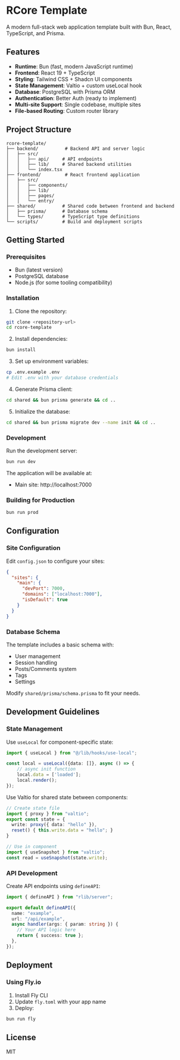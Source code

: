 # RCore Template

A modern full-stack web application template built with Bun, React, TypeScript, and Prisma.

## Features

- **Runtime**: Bun (fast, modern JavaScript runtime)
- **Frontend**: React 19 + TypeScript
- **Styling**: Tailwind CSS + Shadcn UI components
- **State Management**: Valtio + custom useLocal hook
- **Database**: PostgreSQL with Prisma ORM
- **Authentication**: Better Auth (ready to implement)
- **Multi-site Support**: Single codebase, multiple sites
- **File-based Routing**: Custom router library

## Project Structure

```
rcore-template/
├── backend/          # Backend API and server logic
│   ├── src/
│   │   ├── api/     # API endpoints
│   │   ├── lib/     # Shared backend utilities
│   │   └── index.tsx
├── frontend/         # React frontend application
│   ├── src/
│   │   ├── components/
│   │   ├── lib/
│   │   ├── pages/
│   │   └── entry/
├── shared/          # Shared code between frontend and backend
│   ├── prisma/      # Database schema
│   └── types/       # TypeScript type definitions
└── scripts/         # Build and deployment scripts
```

## Getting Started

### Prerequisites

- Bun (latest version)
- PostgreSQL database
- Node.js (for some tooling compatibility)

### Installation

1. Clone the repository:
```bash
git clone <repository-url>
cd rcore-template
```

2. Install dependencies:
```bash
bun install
```

3. Set up environment variables:
```bash
cp .env.example .env
# Edit .env with your database credentials
```

4. Generate Prisma client:
```bash
cd shared && bun prisma generate && cd ..
```

5. Initialize the database:
```bash
cd shared && bun prisma migrate dev --name init && cd ..
```

### Development

Run the development server:

```bash
bun run dev
```

The application will be available at:
- Main site: http://localhost:7000

### Building for Production

```bash
bun run prod
```

## Configuration

### Site Configuration

Edit `config.json` to configure your sites:

```json
{
  "sites": {
    "main": {
      "devPort": 7000,
      "domains": ["localhost:7000"],
      "isDefault": true
    }
  }
}
```

### Database Schema

The template includes a basic schema with:
- User management
- Session handling
- Posts/Comments system
- Tags
- Settings

Modify `shared/prisma/schema.prisma` to fit your needs.

## Development Guidelines

### State Management

Use `useLocal` for component-specific state:

```typescript
import { useLocal } from "@/lib/hooks/use-local";

const local = useLocal({data: []}, async () => {
    // async init function
    local.data = ['loaded'];
    local.render();
});
```

Use Valtio for shared state between components:

```typescript
// Create state file
import { proxy } from "valtio";
export const state = {
  write: proxy({ data: "hello" }),
  reset() { this.write.data = "hello"; }
}

// Use in component
import { useSnapshot } from "valtio";
const read = useSnapshot(state.write);
```

### API Development

Create API endpoints using `defineAPI`:

```typescript
import { defineAPI } from "rlib/server";

export default defineAPI({
  name: "example",
  url: "/api/example",
  async handler(args: { param: string }) {
    // Your API logic here
    return { success: true };
  },
});
```

## Deployment

### Using Fly.io

1. Install Fly CLI
2. Update `fly.toml` with your app name
3. Deploy:

```bash
bun run fly
```

## License

MIT